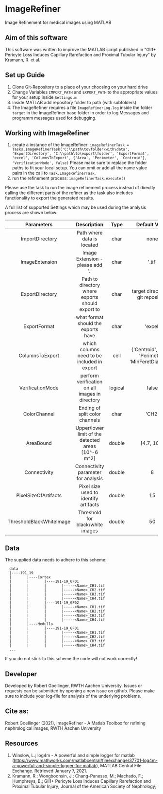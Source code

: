 # ImageRefiner
Image Refinement for medical images using MATLAB

## Aim of this software
This software was written to improve the MATLAB script published in "Gli1+ Pericyte Loss Induces Capillary Rarefaction and Proximal Tubular Injury" by Kramann, R. et al. 

## Set up Guide
1. Clone Git-Repository to a place of your choosing on your hard drive
2. Change Variables `IMPORT_PATH` and `EXPORT_PATH` to the appropriate values for your setup inside `Settings.m`  
3. Inside MATLAB add repository folder to path (with subfolders)
4. The ImageRefiner requires a file `ImageRefinerLog.log` inside the folder `target` in the ImageRefiner base folder in order to log Messages and programm messages used for debugging. 

## Working with ImageRefiner
1. create a instance of the ImageRefiner: `imageRefinerTask = Tasks.ImageRefinerTask('C:\\path\to\folder\with\data', 'ExportDirectory', 'C:\\path\to\export\folder', 'ExportFormat', 'excel', 'ColumnsToExport', {'Area', 'Perimeter', 'Centroid'}, 'VerificationMode', false)`
Please make sure to replace the folder paths to fit your local setup. You can omit or add all the name value pairs in the call to `Task.ImageRefinerTask`. 
2. run the refinement process: `imageRefinerTask.execute()`

Please use the task to run the image refinement process instead of directly calling the different parts of the refiner as the task also includes functionality to export the generated results.  

A full list of supported Settings which may be used during the analysis process are shown below: 

| Parameters                | Description                                         | Type    | Default Value                                         |
| :-----------------------: | :-------------------------------------------------: | :-----: | :----------------------------------------------------:|
| ImportDirectory           | Path where data is located                          | char    | none                                                  |
| ImageExtension            | Image Extension - please add '.'                    | char    | '.tif'                                                |
| ExportDirectory           | Path to directory where exports should export to    | char    | target directory in git repository                    |
| ExportFormat              | what format should the exports have                 | char    | 'excel'                                               |
| ColumnsToExport           | which columns need to be included in export         | cell    | {'Centroid', 'Area', 'Perimeter', 'MinFeretDiameter'} | 
| VerificationMode          | perform verification on all images in directory     | logical | false                                                 |
| ColorChannel              | Ending of split color channels                      | char    | 'CH2'                                                 |
| AreaBound                 | Upper/lower limit of the detected areas [10^-6 m^2] | double  | [4.7, 100]                                            |
| Connectivity              | Connectivity parameter for analysis                 | double  | 8                                                     |
| PixelSizeOfArtifacts      | Pixel size used to identify artifacts               | double  | 15                                                    |   
| ThresholdBlackWhiteImage  | Threshold for black/white images                    | double  | 50                                                    |


## Data
The supplied data needs to adhere to this scheme: 

```  
  data
  |----191_19
  |       |----Cortex
  |       |       |----191-19_GF01
  |       |       |       |-----<Name>_CH1.tif
  |       |       |       |-----<Name>_CH2.tif
  |       |       |       |-----<Name>_CH3.tif
  |       |       |       |-----<Name>_CH4.tif
  |       |       |----191-19_GF02
  |       |       |       |-----<Name>_CH1.tif
  |       |       |       |-----<Name>_CH2.tif
  |       |       |       |-----<Name>_CH3.tif
  |       |       |       |-----<Name>_CH4.tif
  |       |----Medulla
  |       |       |----191-19_GF01
  |       |       |       |-----<Name>_CH1.tif
  |       |       |       |-----<Name>_CH2.tif
  |       |       |       |-----<Name>_CH3.tif
  |       |       |       |-----<Name>_CH4.tif
  ...
```

If you do not stick to this scheme the code will not work correctly!

## Developer
Developed by Robert Goellinger, RWTH Aachen University. Issues or requests can be submitted by opening a new issue on github. Please make sure to include your log-file for analysis of the underlying problems.

## Cite as: 
Robert Goellinger (2021), ImageRefiner - A Matlab Toolbox for refining nephrological images, RWTH Aachen University

## Resources
1.  Winslow, L.;  log4m - A powerful and simple logger for matlab (https://www.mathworks.com/matlabcentral/fileexchange/37701-log4m-a-powerful-and-simple-logger-for-matlab), MATLAB Central File Exchange. Retrieved January 7, 2021. 
2. Kramann, R.; Wongboonsin, J.; Chang-Panesso, M.; Machado, F.; Humphreys, B.; Gli1+ Pericyte Loss Induces Capillary Rarefaction and Proximal Tubular Injury; Journal of the American Society of Nephrology;